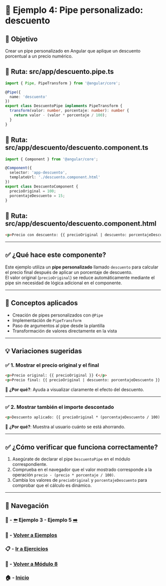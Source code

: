 # 🧪 Ejemplo 4: Pipe personalizado: descuento

## 🎯 Objetivo  
Crear un pipe personalizado en Angular que aplique un descuento porcentual a un precio numérico.

## 📁 Ruta: src/app/descuento.pipe.ts
```ts
import { Pipe, PipeTransform } from '@angular/core';

@Pipe({
  name: 'descuento'
})
export class DescuentoPipe implements PipeTransform {
  transform(valor: number, porcentaje: number): number {
    return valor - (valor * porcentaje / 100);
  }
}
```

## 📁 Ruta: src/app/descuento/descuento.component.ts
```ts
import { Component } from '@angular/core';

@Component({
  selector: 'app-descuento',
  templateUrl: './descuento.component.html'
})
export class DescuentoComponent {
  precioOriginal = 100;
  porcentajeDescuento = 15;
}
```

## 📁 Ruta: src/app/descuento/descuento.component.html
```html
<p>Precio con descuento: {{ precioOriginal | descuento: porcentajeDescuento }} €</p>
```

---

## ✅ ¿Qué hace este componente?

Este ejemplo utiliza un **pipe personalizado** llamado `descuento` para calcular el precio final después de aplicar un porcentaje de descuento.  
El valor original (`precioOriginal`) se reduce automáticamente mediante el pipe sin necesidad de lógica adicional en el componente.

---

## 🧠 Conceptos aplicados

- Creación de pipes personalizados con `@Pipe`
- Implementación de `PipeTransform`
- Paso de argumentos al pipe desde la plantilla
- Transformación de valores directamente en la vista

---

## 💡 Variaciones sugeridas

### ✅ 1. Mostrar el precio original y el final
```html
<p>Precio original: {{ precioOriginal }} €</p>
<p>Precio final: {{ precioOriginal | descuento: porcentajeDescuento }} €</p>
```

📌 **¿Por qué?**: Ayuda a visualizar claramente el efecto del descuento.

---

### ✅ 2. Mostrar también el importe descontado
```html
<p>Descuento aplicado: {{ precioOriginal * (porcentajeDescuento / 100) }} €</p>
```

📌 **¿Por qué?**: Muestra al usuario cuánto se está ahorrando.

---

## ✅ ¿Cómo verificar que funciona correctamente?

1. Asegúrate de declarar el pipe `DescuentoPipe` en el módulo correspondiente.
2. Comprueba en el navegador que el valor mostrado corresponde a la operación `precio - (precio * porcentaje / 100)`.
3. Cambia los valores de `precioOriginal` y `porcentajeDescuento` para comprobar que el cálculo es dinámico.

---

## 🔁 Navegación

### 🧪 - [⬅️](./Ejemplo_3.md) Ejemplo 3 - Ejemplo 5 [➡️](./Ejemplo_5.md)  
### 🧪 - [Volver a Ejemplos](../README.md)  
### 📋 - [Ir a Ejercicios](../../Ejercicios/README.md)  
### 📘 - [Volver a Módulo 8](../../Modulo_8.md)  
### 🏠 - [Inicio](../../../README.md)

